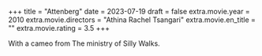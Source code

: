 +++
title = "Attenberg"
date = 2023-07-19
draft = false
extra.movie.year = 2010
extra.movie.directors = "Athina Rachel Tsangari"
extra.movie.en_title = ""
extra.movie.rating = 3.5
+++

With a cameo from The ministry of Silly Walks.<!-- more -->
